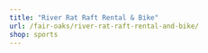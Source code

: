 ```yaml
---
title: "River Rat Raft Rental & Bike"
url: /fair-oaks/river-rat-raft-rental-and-bike/
shop: sports
---
```

